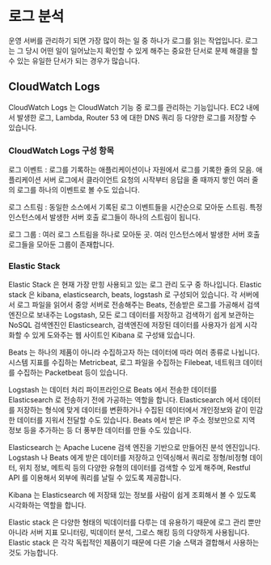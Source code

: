 # 로그 분석
운영 서버를 관리하기 되면 가장 많이 하는 일 중 하나가 로그를 읽는 작업입니다. 로그는 그 당시 어떤 일이 일어났는지 확인할 수 있게 해주는 중요한 단서로 문제 해결을 할 수 있는 유일한 단서가 되는 경우가 많습니다. 

## CloudWatch Logs
CloudWatch Logs 는 CloudWatch 기능 중 로그를 관리하는 기능입니다. EC2 내에서 발생한 로그, Lambda, Router 53 에 대한 DNS 쿼리 등 다양한 로그를 저장할 수 있습니다. 

### CloudWatch Logs 구성 항목

로그 이벤트
: 로그를 기록하는 애플리케이션이나 자원에서 로그를 기록한 줄의 모음. 애플리케이션 서버 로그에서 클라이언트 요청의 시작부터 응답을 줄 때까지 쌓인 여러 줄의 로그를 하나의 이벤트로 볼 수도 있습니다.

로그 스트림
: 동일한 소스에서 기록된 로그 이벤트들을 시간순으로 모아둔 스트림. 특정 인스턴스에서 발생한 서버 호출 로그들이 하나의 스트림이 됩니다.

로그 그룹
: 여러 로그 스트림을 하나로 모아둔 곳. 여러 인스턴스에서 발생한 서버 호출 로그들을 모아둔 그룹이 존재합니다.

### Elastic Stack
Elastic Stack 은 현재 가장 만힝 사용되고 있는 로그 관리 도구 중 하나입니다.
Elastic stack 은 kibana, elasticsearch, beats, logstash 로 구성되어 있습니다. 각 서버에서 로그 파일을 읽어서 중앙 서버로 전송해주는 Beats, 전송받은 로그를 가공해서 검색엔진으로 보내주는 Logstash, 모든 로그 데이터를 저장하고 검색하기 쉽게 보관하는 NoSQL 검색엔진인 Elasticsearch, 검색엔진에 저장된 데이터를 사용자가 쉽게 시각화할 수 있게 도와주는 웹 사이트인 Kibana 로 구성돼 있습니다. 

Beats 는 하나의 제품이 아니라 수집하고자 하는 데이터에 따라 여러 종류로 나뉩니다. 시스템 지표를 수집하는 Metricbeat, 로그 파일을 수집하는 Filebeat, 네트워크 데이터를 수집하는 Packetbeat 등이 있습니다. 

Logstash 는 데이터 처리 파이프라인으로 Beats 에서 전송한 데이터를 Elasticsearch 로 전송하기 전에 가공하는 역할을 합니다. Elasticsearch 에서 데이터를 저장하는 형식에 맞게 데이터를 변환하거나 수집된 데이터에서 개인정보와 같이 민감한 데이터를 지워서 전달할 수도 있습니다. Beats 에서 받은 IP 주소 정보만으로 지역 정보 등을 추가하는 등 더 풍부한 데이터를 만들 수도 있습니다.

Elasticsearch 는 Apache Lucene 검색 엔진을 기반으로 만들어진 분석 엔진입니다. Logstash 나 Beats 에게 받은 데이터를 저장하고 인덱싱해서 쿼리로 정형/비정형 데이터, 위치 정보, 메트릭 등의 다양한 유형의 데이터를 검색할 수 있게 해주며, Restful API 를 이용해서 외부에 쿼리를 날릴 수 있도록 제공합니다. 

Kibana 는 Elasticsearch 에 저장돼 있는 정보를 사람이 쉽게 조회해서 볼 수 있도록 시각화하는 역할을 합니다. 

Elastic stack 은 다양한 형태의 빅데이터를 다루는 데 유용하기 때문에 로그 관리 뿐만 아니라 서버 지표 모니터링, 빅데이터 분석, 그로스 해킹 등의 다양하게 사용됩니다. Elastic stack 은 각각 독립적인 제품이기 때문에 다른 기술 스택과 결합해서 사용하는 것도 가능합니다. 


<!--stackedit_data:
eyJoaXN0b3J5IjpbMTEyNDc0ODEzNSwtMTE2NzE3MjU2LDE2ND
YyNzIyNDldfQ==
-->